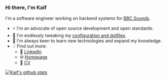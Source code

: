 ### Hi there, I'm Kaif
I'm a software engineer working on backend systems for [BBC Sounds](https://bbc.co.uk/sounds).

- ⚡ I'm an advocate of open source development and open standards.
- 🔧 I'm endlessly tweaking my [configuration and dotfiles](https://github.com/brotherkaif/dotfiles).
- 🌱 I'm always keen to learn new technologies and expand my knowledge.
- 💡 Find out more:
  - 💼 [LinkedIn](https://www.linkedin.com/in/kaifahmed)
  - 🌐 [Homepage](https://kaif.dev)
  - 📃 [CV](https://drive.google.com/file/d/1uWxmG_S1OhHdV6FfcGGcbM5mF10hKjZm/view?usp=sharing)

[![Kaif's github stats](https://github-readme-stats.vercel.app/api?username=brotherkaif&count_private=true&show_icons=true&theme=transparent&hide_rank=false)](https://github.com/anuraghazra/github-readme-stats)
